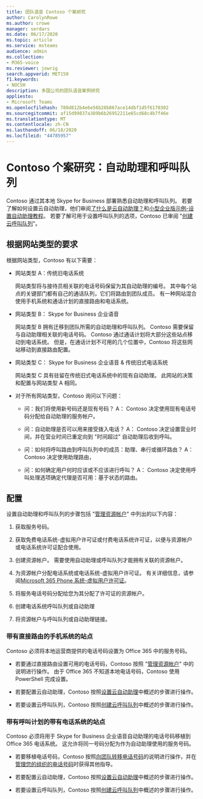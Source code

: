 ```yaml
---
title: 团队语音 Contoso 个案研究
author: CarolynRowe
ms.author: crowe
manager: serdars
ms.date: 06/17/2020
ms.topic: article
ms.service: msteams
audience: admin
ms.collection:
- M365-voice
ms.reviewer: jowrig
search.appverid: MET150
f1.keywords:
- NOCSH
description: 多国公司的团队语音案例研究
appliesto:
- Microsoft Teams
ms.openlocfilehash: 780d812b4e6e56b28b867ace14dbf1d5f6170302
ms.sourcegitcommit: af15d99837a389b6b26952211e65cd68c4b7f46e
ms.translationtype: MT
ms.contentlocale: zh-CN
ms.lasthandoff: 06/18/2020
ms.locfileid: "44785957"
---
```

# <a name="contoso-case-study-auto-attendants-and-call-queues"></a>Contoso 个案研究：自动助理和呼叫队列

Contoso 通过其本地 Skype for Business 部署熟悉自动助理和呼叫队列。 若要了解如何设置云自动助理，他们审阅[了什么是云自动助理？](what-are-phone-system-auto-attendants.md)和[小型企业版示例-设置自动助理教程](tutorial-org-aa.yml)。 若要了解可用于设置呼叫队列的选项，Contoso 已审阅 "[创建云呼叫队列](create-a-phone-system-call-queue.md)"。  

## <a name="requirements-depending-on-site-type"></a>根据网站类型的要求

根据网站类型，Contoso 有以下需要：

- 网站类型 A：传统旧电话系统 

  网站类型将与接待员相关联的电话号码保留为其自动助理的编号。 其中每个站点的关键部门都有自己的通话队列，它们将路由到团队成员。 有一种网站混合使用手机系统和通话计划的直接路由和电话系统。  

- 网站类型 B： Skype for Business 企业语音 

  网站类型 B 拥有迁移到团队所需的自动助理和呼叫队列。 Contoso 需要保留与自动助理相关联的电话号码。 Contoso 通过通话计划将大部分这些站点移动到电话系统。 但是，在通话计划不可用的几个位置中，Contoso 将这些网站移动到直接路由配置。  

- 网站类型 C： Skype for Business 企业语音 & 传统旧式电话系统 

  网站类型 C 具有驻留在传统旧式电话系统中的现有自动助理。 此网站的决策和配置与网站类型 A 相同。   

- 对于所有网站类型，Contoso 询问以下问题：

  - 问：我们将使用新号码还是现有号码？ 
    A： Contoso 决定使用现有电话号码分配给自动助理的服务帐户。 

  - 问：自动助理是否可以用来接受拨入电话？ 
    A： Contoso 决定设置营业时间，并在营业时间已重定向到 "时间超过" 自动助理后收到呼叫。  

  - 问：如何将呼叫路由到呼叫队列中的成员：助理、串行或循环路由？ 
    A： Contoso 决定使用助理路由， 

  - 问：如何确定用户何时应该或不应该进行呼叫？ 
    A： Contoso 决定使用呼叫处理选项确定代理是否可用：基于状态的路由。 


## <a name="configuration"></a>配置

设置自动助理和呼叫队列的步骤包括 "[管理资源帐户](manage-resource-accounts.md)" 中列出的以下内容： 

1. 获取服务号码。 

2. 获取免费电话系统-虚拟用户许可证或付费电话系统许可证，以便与资源帐户或电话系统许可证配合使用。

3. 创建资源帐户。 需要使用自动助理或呼叫队列才能拥有关联的资源帐户。 

4. 为资源帐户分配电话系统或电话系统-虚拟用户许可证。 有关详细信息，请参阅[Microsoft 365 Phone 系统-虚拟用户许可证](https://docs.microsoft.com/microsoftteams/teams-add-on-licensing/virtual-user)。

5. 将服务电话号码分配给您为其分配了许可证的资源帐户。 

6. 创建电话系统呼叫队列或自动助理 

7. 将资源帐户与呼叫队列或自动助理链接。 


### <a name="sites-with-phone-system-with-direct-routing"></a>带有直接路由的手机系统的站点 

Contoso 必须将本地运营商提供的电话号码设置为 Office 365 中的服务号码。 

- 若要通过直接路由设置可用的电话号码，Contoso 按照 "[管理资源帐户](manage-resource-accounts.md)" 中的说明进行操作。 由于 Office 365 不知道本地电话号码，Contoso 使用 PowerShell 完成设置。   

- 若要配置云自动助理，Contoso 按照[设置云自动助理](create-a-phone-system-auto-attendant.md)中概述的步骤进行操作。 

- 若要设置云呼叫队列，Contoso 按照[创建云呼叫队列](create-a-phone-system-call-queue.md)中概述的步骤进行操作。  


### <a name="sites-with-phone-system-with-calling-plan"></a>带有呼叫计划的带有电话系统的站点

Contoso 必须将用于 Skype for Business 企业语音自动助理的电话号码移植到 Office 365 电话系统。 这允许将同一号码分配为作为自动助理使用的服务号码。 

- 若要移植电话号码，Contoso 按照[向团队转移电话号码](https://docs.microsoft.com/microsoftteams/phone-number-calling-plans/transfer-phone-numbers-to-teams)的说明进行操作，并在[管理您的组织的电话号码](https://docs.microsoft.com/microsoftteams/manage-phone-numbers-for-your-organization/manage-phone-numbers-for-your-organization)时获得其他指导。

- 若要配置云自动助理，Contoso 按照[设置云自动助理](create-a-phone-system-auto-attendant.md)中概述的步骤进行操作。

-  若要设置云呼叫队列，Contoso 按照[创建云呼叫队列](create-a-phone-system-call-queue.md)中概述的步骤进行操作。  

 